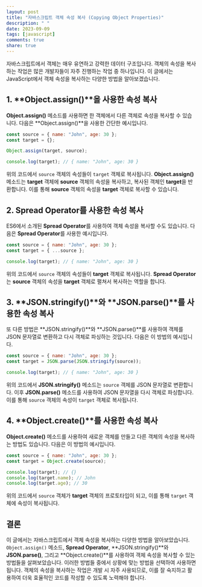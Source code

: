 ```yaml
---
layout: post
title: "자바스크립트 객체 속성 복사 (Copying Object Properties)"
description: " "
date: 2023-09-09
tags: [javascript]
comments: true
share: true
---
```


자바스크립트에서 객체는 매우 유연하고 강력한 데이터 구조입니다. 객체의 속성을 복사하는 작업은 많은 개발자들이 자주 진행하는 작업 중 하나입니다. 이 글에서는 JavaScript에서 객체 속성을 복사하는 다양한 방법을 알아보겠습니다.

## 1. **Object.assign()**을 사용한 속성 복사

**Object.assign()** 메소드를 사용하면 한 객체에서 다른 객체로 속성을 복사할 수 있습니다. 다음은 **Object.assign()**을 사용한 간단한 예시입니다.

```javascript
const source = { name: "John", age: 30 };
const target = {};

Object.assign(target, source);

console.log(target); // { name: "John", age: 30 }
```

위의 코드에서 `source` 객체의 속성들이 `target` 객체로 복사됩니다. **Object.assign()** 메소드는 **target** 객체에 **source** 객체의 속성을 복사하고, 복사된 객체인 **target**을 반환합니다. 이를 통해 **source** 객체의 속성을 **target** 객체로 복사할 수 있습니다.

## 2. **Spread Operator**를 사용한 속성 복사

ES6에서 소개된 **Spread Operator**를 사용하여 객체 속성을 복사할 수도 있습니다. 다음은 **Spread Operator**를 사용한 예시입니다.

```javascript
const source = { name: "John", age: 30 };
const target = { ...source };

console.log(target); // { name: "John", age: 30 }
```

위의 코드에서 `source` 객체의 속성들이 **target** 객체로 복사됩니다. **Spread Operator**는 **source** 객체의 속성을 **target** 객체로 펼쳐서 복사하는 역할을 합니다.

## 3. **JSON.stringify()**와 **JSON.parse()**를 사용한 속성 복사

또 다른 방법은 **JSON.stringify()**와 **JSON.parse()**를 사용하여 객체를 JSON 문자열로 변환하고 다시 객체로 파싱하는 것입니다. 다음은 이 방법의 예시입니다.

```javascript
const source = { name: "John", age: 30 };
const target = JSON.parse(JSON.stringify(source));

console.log(target); // { name: "John", age: 30 }
```

위의 코드에서 **JSON.stringify()** 메소드는 `source` 객체를 JSON 문자열로 변환합니다. 이후 **JSON.parse()** 메소드를 사용하여 JSON 문자열을 다시 객체로 파싱합니다. 이를 통해 `source` 객체의 속성이 `target` 객체로 복사됩니다.

## 4. **Object.create()**를 사용한 속성 복사

**Object.create()** 메소드를 사용하여 새로운 객체를 만들고 다른 객체의 속성을 복사하는 방법도 있습니다. 다음은 이 방법의 예시입니다.

```javascript
const source = { name: "John", age: 30 };
const target = Object.create(source);

console.log(target); // {}
console.log(target.name); // John
console.log(target.age); // 30
```

위의 코드에서 `source` 객체가 **target** 객체의 프로토타입이 되고, 이를 통해 `target` 객체에 속성이 복사됩니다.

## 결론

이 글에서는 자바스크립트에서 객체 속성을 복사하는 다양한 방법을 알아보았습니다. `Object.assign()` 메소드, **Spread Operator**, **JSON.stringify()**와 **JSON.parse()**, 그리고 **Object.create()**를 사용하여 객체 속성을 복사할 수 있는 방법들을 살펴보았습니다. 이러한 방법들 중에서 상황에 맞는 방법을 선택하여 사용하면 됩니다. 객체의 속성을 복사하는 작업은 개발 시 자주 사용되므로, 이를 잘 숙지하고 활용하여 더욱 효율적인 코드를 작성할 수 있도록 노력해야 합니다.